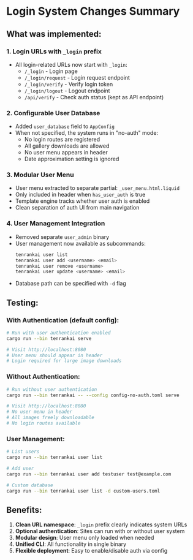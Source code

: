# Login System Changes Summary

## What was implemented:

### 1. Login URLs with `_login` prefix
- All login-related URLs now start with `_login`:
  - `/_login` - Login page
  - `/_login/request` - Login request endpoint
  - `/_login/verify` - Verify login token
  - `/_login/logout` - Logout endpoint
  - `/api/verify` - Check auth status (kept as API endpoint)

### 2. Configurable User Database
- Added `user_database` field to `AppConfig`
- When not specified, the system runs in "no-auth" mode:
  - No login routes are registered
  - All gallery downloads are allowed
  - No user menu appears in header
  - Date approximation setting is ignored

### 3. Modular User Menu
- User menu extracted to separate partial: `_user_menu.html.liquid`
- Only included in header when `has_user_auth` is true
- Template engine tracks whether user auth is enabled
- Clean separation of auth UI from main navigation

### 4. User Management Integration
- Removed separate `user_admin` binary
- User management now available as subcommands:
  ```bash
  tenrankai user list
  tenrankai user add <username> <email>
  tenrankai user remove <username>
  tenrankai user update <username> <email>
  ```
- Database path can be specified with `-d` flag

## Testing:

### With Authentication (default config):
```bash
# Run with user authentication enabled
cargo run --bin tenrankai serve

# Visit http://localhost:8080
# User menu should appear in header
# Login required for large image downloads
```

### Without Authentication:
```bash
# Run without user authentication
cargo run --bin tenrankai -- --config config-no-auth.toml serve

# Visit http://localhost:8080
# No user menu in header
# All images freely downloadable
# No login routes available
```

### User Management:
```bash
# List users
cargo run --bin tenrankai user list

# Add user
cargo run --bin tenrankai user add testuser test@example.com

# Custom database
cargo run --bin tenrankai user list -d custom-users.toml
```

## Benefits:

1. **Clean URL namespace**: `_login` prefix clearly indicates system URLs
2. **Optional authentication**: Sites can run with or without user system
3. **Modular design**: User menu only loaded when needed
4. **Unified CLI**: All functionality in single binary
5. **Flexible deployment**: Easy to enable/disable auth via config